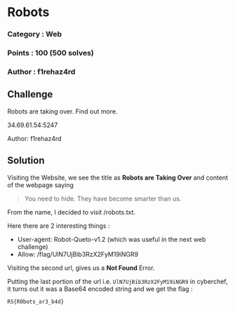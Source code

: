 # Robots

### Category : Web
### Points : 100 (500 solves)
### Author : f1rehaz4rd

## Challenge

Robots are taking over. Find out more.

34.69.61.54:5247

Author: f1rehaz4rd

## Solution

Visiting the Website, we see the title as **Robots are Taking Over** and content of the webpage saying 

> You need to hide. They have become smarter than us.

From the name, I decided to visit /robots.txt.

Here there are 2 interesting things :
* User-agent: Robot-Queto-v1.2 (which was useful in the next web challenge)
* Allow: /flag/UlN7UjBib3RzX2FyM19iNGR9

Visiting the second url, gives us a **Not Found** Error.

Putting the last portion of the url i.e. `UlN7UjBib3RzX2FyM19iNGR9` in cyberchef, it turns out it was a Base64 encoded string and we get the flag :

`RS{R0bots_ar3_b4d}`
